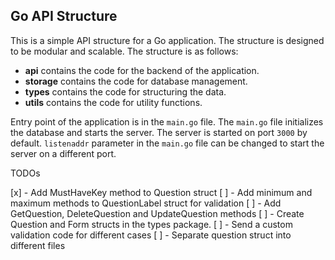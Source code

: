 ## Go API Structure
This is a simple API structure for a Go application. The structure is designed to be modular and scalable. The structure is as follows:
  - **api** contains the code for the backend of the application. 
  - **storage** contains the code for database management.
  - **types** contains the code for structuring the data.
  - **utils** contains the code for utility functions.

Entry point of the application is in the ```main.go``` file. The ```main.go``` file initializes the database and starts the server. The server is started on port ```3000``` by default. ```listenaddr``` parameter in the ```main.go``` file can be changed to start the server on a different port.


TODOs

[x] - Add MustHaveKey method to Question struct
[ ] - Add minimum and maximum methods to QuestionLabel struct for validation
[ ] - Add GetQuestion, DeleteQuestion and UpdateQuestion methods
[ ] - Create Question and Form structs in the types package.
[ ] - Send a custom validation code for different cases
[ ] - Separate question struct into different files
